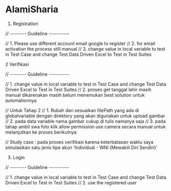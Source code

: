 # AlamiSharia

1. Registration

// -------- Guideline ----------

// 1. Please use different account email google to register
// 2. for email activation the process still manual
// 3. change value in local variable to test in Test Case and change Test Data Driven Excel to Test in Test Suites

2 Verifikasi

// -------- Guideline ----------

// 1. change value in local variable to test in Test Case and change Test Data Driven Excel to Test in Test Suites
// 2. proses get tanggal lahir masih manual dikarenakan masih belum menemukan best solution untuk automationnya

// Untuk Tahap 2
// 1. Rubah dan sesuaikan filePath yang ada di globalvariable dengan direktory yang akan digunakan untuk upload gambar
// 2. pada data variable nama gambar cukup di tulis namanya saja
// 3. pada tahap ambil swa foto klik allow permission use camera secara manual untuk melanjutkan ke proses berikutnya

// Study case : pada proses verifikasi karena keterbatasan waktu saya simulasikan satu jenis tipe akun 'Individual - WNI (Mewakili Diri Sendiri)'

3. Login

// -------- Guideline ----------

// 1. change value in local variable to test in Test Case and change Test Data Driven Excel to Test in Test Suites
// 2. use the registered user

